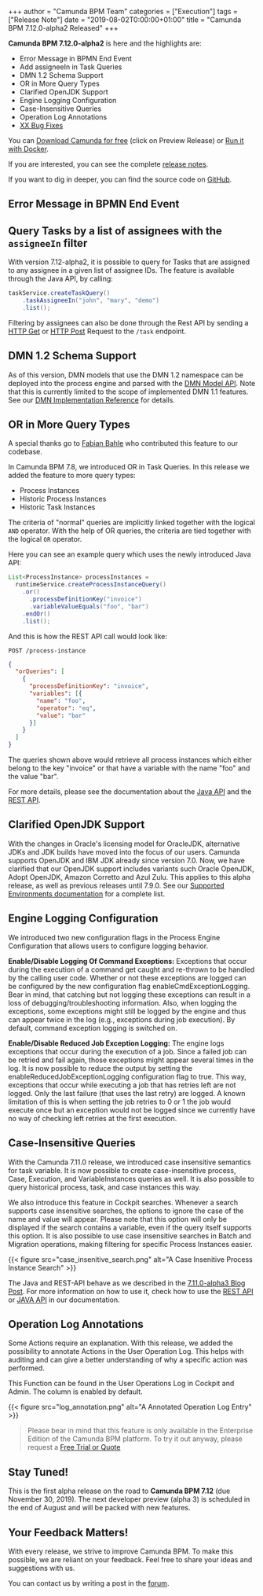 +++
author = "Camunda BPM Team"
categories = ["Execution"]
tags = ["Release Note"]
date = "2019-08-02T0:00:00+01:00"
title = "Camunda BPM 7.12.0-alpha2 Released"
+++

**Camunda BPM 7.12.0-alpha2** is here and the highlights are:

* Error Message in BPMN End Event
* Add assigneeIn in Task Queries
* DMN 1.2 Schema Support
* OR in More Query Types
* Clarified OpenJDK Support
* Engine Logging Configuration
* Case-Insensitive Queries
* Operation Log Annotations
* [XX Bug Fixes](https://app.camunda.com/jira/issues/?jql=issuetype%20%3D%20%22Bug%20Report%22%20AND%20fixVersion%20%3D%207.12.0-alpha2)

You can [Download Camunda for free](https://camunda.com/download/) (click on Preview Release) or [Run it with Docker](https://hub.docker.com/r/camunda/camunda-bpm-platform/).


If you are interested, you can see the complete [release notes](LINK).

If you want to dig in deeper, you can find the source code on [GitHub](https://github.com/camunda/camunda-bpm-platform/releases/tag/7.12.0-alpha2).

<!--more-->


## Error Message in BPMN End Event


## Query Tasks by a list of assignees with the `assigneeIn` filter

With version 7.12-alpha2, it is possible to query for Tasks that are assigned to any assignee in a
given list of assignee IDs. The feature is available through the Java API, by calling:
```java
taskService.createTaskQuery()
    .taskAssigneeIn("john", "mary", "demo")
    .list();
```
Filtering by assignees can also be done through the Rest API by sending a [HTTP Get](https://docs.camunda.org/manual/latest/reference/rest/task/get-query/) or
[HTTP Post](https://docs.camunda.org/manual/latest/reference/rest/task/post-query/#request) Request to the `/task` endpoint.

## DMN 1.2 Schema Support

As of this version, DMN models that use the DMN 1.2 namespace can be deployed into the process engine and parsed with the [DMN Model API](https://docs.camunda.org/manual/latest/user-guide/model-api/dmn-model-api/). Note that this is currently limited to the scope of implemented DMN 1.1 features. See our [DMN Implementation Reference](https://docs.camunda.org/manual/latest/reference/dmn11/) for details.

## OR in More Query Types

A special thanks go to  [Fabian Bahle](https://github.com/funfried) who contributed this feature 
to our codebase.

In Camunda BPM 7.8, we introduced OR in Task Queries. In this release we added the feature to 
more query types:

* Process Instances
* Historic Process Instances
* Historic Task Instances

The criteria of "normal" queries are implicitly linked together with the logical `AND` operator. 
With the help of OR queries, the criteria are tied together with the logical `OR` operator.

Here you can see an example query which uses the newly introduced Java API:
```java
List<ProcessInstance> processInstances = 
  runtimeService.createProcessInstanceQuery()
    .or()
      .processDefinitionKey("invoice")
      .variableValueEquals("foo", "bar")
    .endOr()
    .list();
```

And this is how the REST API call would look like:

`POST /process-instance`
```json
{
  "orQueries": [
    {
      "processDefinitionKey": "invoice",
      "variables": [{
        "name": "foo",
        "operator": "eq",
        "value": "bar"
      }]
    }
  ]
}
```

The queries shown above would retrieve all process instances which either belong to the key 
"invoice" or that have a variable with the name "foo" and the value "bar".

For more details, please see the documentation about the
[Java API](http://docs.camunda.org/manual/latest/user-guide/process-engine/process-engine-api/#or-queries) and the
[REST API](http://docs.camunda.org/manual/latest/reference/rest/process-instance/post-query/#request-with-or-queries).


## Clarified OpenJDK Support

With the changes in Oracle's licensing model for OracleJDK, alternative JDKs and JDK builds have moved into the focus of our users. Camunda supports OpenJDK and IBM JDK already since version 7.0. Now, we have clarified that our OpenJDK support includes variants such Oracle OpenJDK, Adopt OpenJDK, Amazon Corretto and Azul Zulu. This applies to this alpha release, as well as previous releases until 7.9.0. See our [Supported Environments documentation](https://docs.camunda.org/manual/latest/introduction/supported-environments/#java-runtime) for a complete list.

## Engine Logging Configuration

We introduced two new configuration flags in the Process Engine Configuration that allows users to configure logging behavior.

<strong>Enable/Disable Logging Of Command Exceptions:</strong> Exceptions that occur during the execution of a command get caught and re-thrown to be handled by the calling user code. Whether or not these exceptions are logged can be configured by the new configuration flag enableCmdExceptionLogging. Bear in mind, that catching but not logging these exceptions can result in a loss of debugging/troubleshooting information. Also, when logging the exceptions, some exceptions might still be logged by the engine and thus can appear twice in the log (e.g., exceptions during job execution). By default, command exception logging is switched on.

<strong>Enable/Disable Reduced Job Exception Logging:</strong> The engine logs exceptions that occur during the execution of a job. Since a failed job can be retried and fail again, those exceptions might appear several times in the log. It is now possible to reduce the output by setting the enableReducedJobExceptionLogging configuration flag to true. This way, exceptions that occur while executing a job that has retries left are not logged. Only the last failure (that uses the last retry) are logged. A known limitation of this is when setting the job retries to 0 or 1 the job would execute once but an exception would not be logged since we currently have no way of checking left retries at the first execution.


## Case-Insensitive Queries
With the Camunda 7.11.0 release, we introduced case insensitive semantics for task variable. It is now possible to create case-insensitive process, Case, Execution, and VariableInstances queries as well. It is also possible to query historical process, task, and case instances this way.


We also introduce this feature in Cockpit searches. Whenever a search supports case insensitive searches, the options to ignore the case of the name and value will appear. Please note that this option will only be displayed if the search contains a variable, even if the query itself supports this option. It is also possible to use case insensitive searches in Batch and Migration operations, making filtering for specific Process Instances easier.

{{< figure src="case_insenitive_search.png" alt="A Case Insenitive Process Instance Search" >}}


The Java and REST-API behave as we described in the [7.11.0-alpha3 Blog Post](https://blog.camunda.com/post/2019/03/camunda-bpm-7110-alpha3-released/). For more information on how to use it, check how to use the [REST API](https://docs.camunda.org/manual/latest/reference/rest/process-instance/post-query/) or [JAVA API](https://docs.camunda.org/javadoc/camunda-bpm-platform/7.12/org/camunda/bpm/engine/runtime/ProcessInstanceQuery.html) in our documentation.


## Operation Log Annotations
Some Actions require an explanation. With this release, we added the possibility to annotate Actions in the User Operation Log. This helps with auditing and can give a better understanding of why a specific action was performed.

This Function can be found in the User Operations Log in Cockpit and Admin. The column is enabled by default.


{{< figure src="log_annotation.png" alt="A Annotated Operation Log Entry" >}}

> Please bear in mind that this feature is only available in the Enterprise Edition of the Camunda BPM platform. To try it out anyway, please request a [Free Trial or Quote](https://camunda.com/enterprise/)


## Stay Tuned!

This is the first alpha release on the road to **Camunda BPM 7.12** (due November 30, 2019). The next developer preview
(alpha 3) is scheduled in the end of August and will be packed with new features.

## Your Feedback Matters!

With every release, we strive to improve Camunda BPM. To make this possible, we are reliant on your feedback. Feel free to share your ideas and suggestions with us.

You can contact us by writing a post in the [forum](https://forum.camunda.org/).
